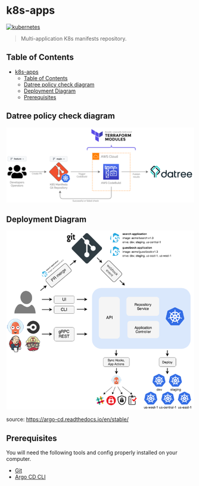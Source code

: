 # k8s-apps

[![kubernetes](https://img.shields.io/badge/Kubernetes-Argo_CD-FF5D01?logo=Kubernetes)](https://argo-cd.readthedocs.io/en/stable/)

> Multi-application K8s manifests repository.

## Table of Contents

- [k8s-apps](#k8s-apps)
  - [Table of Contents](#table-of-contents)
  - [Datree policy check diagram](#datree-policy-check-diagram)
  - [Deployment Diagram](#deployment-diagram)
  - [Prerequisites](#prerequisites)

## Datree policy check diagram

[![Datree policy check](./assets/images/datree_diagram.png "Datree Overview")](https://www.datree.io/)

## Deployment Diagram

[![ArgoCD Deployment](./assets/images/argocd_diagram.png "ArgoCD Overview")](https://argo-cd.readthedocs.io/en/stable/)

   source: https://argo-cd.readthedocs.io/en/stable/

## Prerequisites

You will need the following tools and config properly installed on your computer.

- [Git](http://git-scm.com/)
- [Argo CD CLI](https://argo-cd.readthedocs.io/en/stable/cli_installation/)
